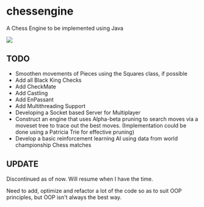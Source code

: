 # chessengine
A Chess Engine to be implemented using Java

![](https://i.ibb.co/FKBm76K/Screen-Shot-2019-04-21-at-2-04-19-AM.png?raw=true)

## TODO
* Smoothen movements of Pieces using the Squares class, if possible
* Add all Black King Checks
* Add CheckMate
* Add Castling
* Add EnPassant
* Add Multithreading Support
* Developing a Socket based Server for Multiplayer
* Construct an engine that uses Alpha-beta pruning to search moves via a moveset tree to trace out the best moves.
(Implementation could be done using a Patricia Trie for effective pruning)
* Develop a basic reinforcement learning AI using data from world championship Chess matches 

## UPDATE

Discontinued as of now. Will resume when I have the time.

Need to add, optimize and refactor a lot of the code so as to suit OOP principles, but OOP isn't always the best way.

